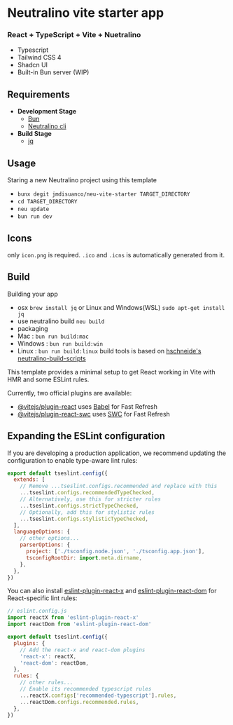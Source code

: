 # Neutralino vite starter app
### React + TypeScript + Vite + Nuetralino

- Typescript
- Tailwind CSS 4
- Shadcn UI
- Built-in Bun server (WIP)


## Requirements
- **Development Stage**
  - [Bun](https://bun.sh/)
  - [Neutralino cli](https://neutralino.js.org/docs/cli/neu-cli/)
- **Build Stage**
  - [jq](https://jqlang.org/)

## Usage
 Staring a new Neutralino project  using this template
 - `bunx degit jmdisuanco/neu-vite-starter TARGET_DIRECTORY`
 - `cd TARGET_DIRECTORY`
 - `neu update`
 - `bun run dev`

## Icons
 only `icon.png`  is required. `.ico` and `.icns` is automatically generated from it.

## Build
 Building your app
 - osx `brew install jq` or Linux and Windows(WSL) `sudo apt-get install jq`
 - use neutralino build `neu build`
 - packaging 
  - Mac : `bun run build:mac`
  - Windows : `bun run build:win`
  - Linux : `bun run build:linux`
 build tools is based on [hschneide's neutralino-build-scripts](./tools/build/README.md) 

This template provides a minimal setup to get React working in Vite with HMR and some ESLint rules.

Currently, two official plugins are available:

- [@vitejs/plugin-react](https://github.com/vitejs/vite-plugin-react/blob/main/packages/plugin-react) uses [Babel](https://babeljs.io/) for Fast Refresh
- [@vitejs/plugin-react-swc](https://github.com/vitejs/vite-plugin-react/blob/main/packages/plugin-react-swc) uses [SWC](https://swc.rs/) for Fast Refresh

## Expanding the ESLint configuration

If you are developing a production application, we recommend updating the configuration to enable type-aware lint rules:

```js
export default tseslint.config({
  extends: [
    // Remove ...tseslint.configs.recommended and replace with this
    ...tseslint.configs.recommendedTypeChecked,
    // Alternatively, use this for stricter rules
    ...tseslint.configs.strictTypeChecked,
    // Optionally, add this for stylistic rules
    ...tseslint.configs.stylisticTypeChecked,
  ],
  languageOptions: {
    // other options...
    parserOptions: {
      project: ['./tsconfig.node.json', './tsconfig.app.json'],
      tsconfigRootDir: import.meta.dirname,
    },
  },
})
```

You can also install [eslint-plugin-react-x](https://github.com/Rel1cx/eslint-react/tree/main/packages/plugins/eslint-plugin-react-x) and [eslint-plugin-react-dom](https://github.com/Rel1cx/eslint-react/tree/main/packages/plugins/eslint-plugin-react-dom) for React-specific lint rules:

```js
// eslint.config.js
import reactX from 'eslint-plugin-react-x'
import reactDom from 'eslint-plugin-react-dom'

export default tseslint.config({
  plugins: {
    // Add the react-x and react-dom plugins
    'react-x': reactX,
    'react-dom': reactDom,
  },
  rules: {
    // other rules...
    // Enable its recommended typescript rules
    ...reactX.configs['recommended-typescript'].rules,
    ...reactDom.configs.recommended.rules,
  },
})
```
